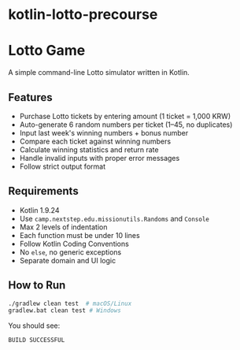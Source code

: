 # kotlin-lotto-precourse

# Lotto Game

A simple command-line Lotto simulator written in Kotlin.

## Features

- Purchase Lotto tickets by entering amount (1 ticket = 1,000 KRW)
- Auto-generate 6 random numbers per ticket (1–45, no duplicates)
- Input last week's winning numbers + bonus number
- Compare each ticket against winning numbers
- Calculate winning statistics and return rate
- Handle invalid inputs with proper error messages
- Follow strict output format

## Requirements

- Kotlin 1.9.24
- Use `camp.nextstep.edu.missionutils.Randoms` and `Console`
- Max 2 levels of indentation
- Each function must be under 10 lines
- Follow Kotlin Coding Conventions
- No `else`, no generic exceptions
- Separate domain and UI logic

## How to Run

```bash
./gradlew clean test  # macOS/Linux
gradlew.bat clean test # Windows
```

You should see:
```nginx
BUILD SUCCESSFUL
```